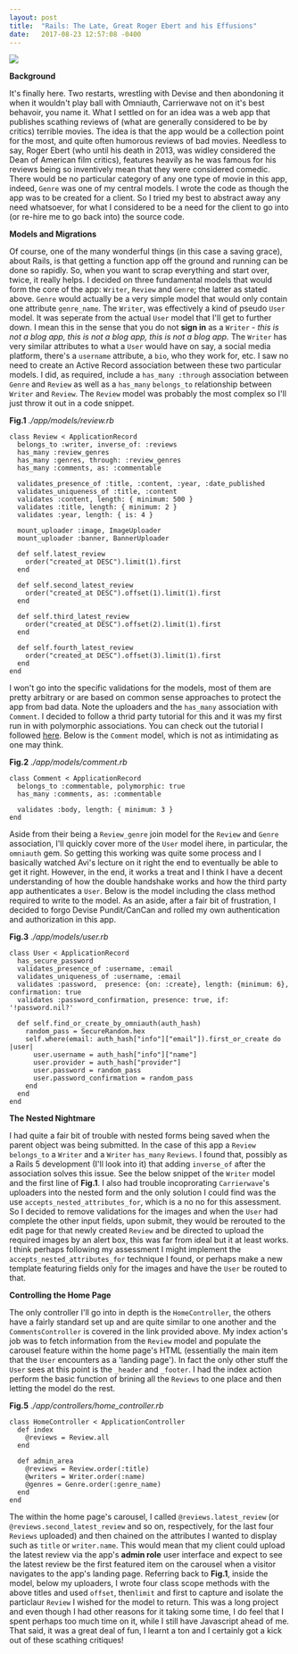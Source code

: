 ```yaml
---
layout: post
title:  "Rails: The Late, Great Roger Ebert and his Effusions"
date:   2017-08-23 12:57:08 -0400
---
```



![](http://static.rogerebert.com/uploads/blog_post/primary_image/balder-and-dash/still-present-memories-of-roger-ebert-a-year-after-his-passing/primary_roger_ebert_54396.jpg)

**Background**

It's finally here. Two restarts, wrestling with Devise and then abondoning it when it wouldn't play ball with Omniauth, Carrierwave not on it's best behavoir, you name it. What I settled on for an idea was a web app that publishes scathing reviews of (what are generally considered to be by critics) terrible movies. The idea is that the app would be a collection point for the most, and quite often humorous reviews of bad movies. Needless to say, Roger Ebert (who until his death in 2013, was widley considered the Dean of American film critics), features heavily as he was famous for his reviews being so inventively mean that they were considered comedic. There would be no particular category of any one type of movie in this app, indeed, `Genre` was one of my central models. I wrote the code as though the app was to be created for a client. So I tried my best to abstract away any need whatsoever, for what I considered to be a need for the client to go into (or re-hire me to go back into) the source code.

**Models and Migrations**

Of course, one of the many wonderful things (in this case a saving grace), about Rails, is that getting a function app off the ground and running can be done so rapidly. So, when you want to scrap everything and start over, twice, it really helps. I decided on three fundamental models that would form the core of the app: `Writer`, `Review` and `Genre`; the latter as stated above. `Genre` would actually be a very simple model that would only contain one attribute `genre_name`. The `Writer`, was effectively a kind of pseudo `User` model. It was seperate from the actual `User` model that I'll get to further down. I mean this in the sense that you do not **sign in** as a `Writer` - *this is not a blog app, this is not a blog app, this is not a blog app.* The `Writer` has very similar attributes to what a `User` would have on say, a social media platform, there's a `username` attribute, a `bio`, who they work for, etc. I saw no need to create an Active Record association between these two particular models. I did, as required, include a `has_many :through` association between `Genre` and `Review` as well as a `has_many` `belongs_to` relationship between `Writer` and `Review`. The `Review` model was probably the most complex so I'll just throw it out in a code snippet.

**Fig.1**
*./app/models/review.rb*

```
class Review < ApplicationRecord
  belongs_to :writer, inverse_of: :reviews
  has_many :review_genres
  has_many :genres, through: :review_genres
  has_many :comments, as: :commentable

  validates_presence_of :title, :content, :year, :date_published
  validates_uniqueness_of :title, :content
  validates :content, length: { minimum: 500 }
  validates :title, length: { minimum: 2 }
  validates :year, length: { is: 4 }

  mount_uploader :image, ImageUploader
  mount_uploader :banner, BannerUploader

  def self.latest_review
    order("created_at DESC").limit(1).first
  end

  def self.second_latest_review
    order("created_at DESC").offset(1).limit(1).first
  end

  def self.third_latest_review
    order("created_at DESC").offset(2).limit(1).first
  end

  def self.fourth_latest_review
    order("created_at DESC").offset(3).limit(1).first
  end
end
```

I won't go into the specific validations for the models, most of them are pretty arbitrary or are based on common sense approaches to protect the app from bad data. Note the uploaders and the  `has_many` association with `Comment`. I decided to follow a thrid party tutorial for this and it was my first run in with polymorphic associations. You can check out the tutorial I followed [here](https://www.codementor.io/ruby-on-rails/tutorial/threaded-comments-polymorphic-associations). Below is the `Comment` model, which is not as intimidating as one may think.

**Fig.2**
*./app/models/comment.rb*

```
class Comment < ApplicationRecord
  belongs_to :commentable, polymorphic: true
  has_many :comments, as: :commentable

  validates :body, length: { minimum: 3 }
end
```

Aside from their being a `Review_genre` join model for the `Review` and `Genre` association, I'll quickly cover more of the `User` model ihere, in particular, the `omniauth` gem. So getting this working was quite some process and I basically watched Avi's lecture on it right the end to eventually be able to get it right. However, in the end, it works a treat and I think I have a decent understanding of how the double handshake works and how the third party app authenticates a `User`. Below is the model including the class method required to write to the model. As an aside, after a fair bit of frustration, I decided to forgo Devise Pundit/CanCan and rolled my own authentication and authorization in this app.

**Fig.3**
*./app/models/user.rb*

```
class User < ApplicationRecord
  has_secure_password
  validates_presence_of :username, :email
  validates_uniqueness_of :username, :email
  validates :password,  presence: {on: :create}, length: {minimum: 6}, confirmation: true
  validates :password_confirmation, presence: true, if: '!password.nil?'

  def self.find_or_create_by_omniauth(auth_hash)
    random_pass = SecureRandom.hex
    self.where(email: auth_hash["info"]["email"]).first_or_create do |user|
      user.username = auth_hash["info"]["name"]
      user.provider = auth_hash["provider"]
      user.password = random_pass
      user.password_confirmation = random_pass
    end
  end
end
```

**The Nested Nightmare**

I had quite a fair bit of trouble with nested forms being saved when the parent object was being submitted. In the case of this app a `Review` `belongs_to` a `Writer` and a `Writer` `has_many` `Reviews`. I found that, possibly as a Rails 5 development (I'll look into it) that adding `inverse_of` after the association solves this issue. See the below snippet of the `Writer` model and the first line of **Fig.1**. I also had trouble incoprorating `Carrierwave`'s uploaders into the nested form and the only solution I could find was the use `accepts_nested_attributes_for`, which is a no no for this assessment. So I decided to remove validations for the images and when the `User` had complete the other input fields, upon submit, they would be rerouted to the edit page for that newly created `Review` and be directed to upload the required images by an alert box, this was far from ideal but it at least works. I think perhaps following my assessment I might implement the `accepts_nested_attributes_for` technique I found, or perhaps make a new template featuring fields only for the images and have the `User` be routed to that.

**Controlling the Home Page**

The only controller I'll go into in depth is the `HomeController`, the others have a fairly standard set up and are quite similar to one another and the `CommentsController` is covered in the link provided above. My index action's job was to fetch information from the `Review` model and populate the carousel feature within the home page's HTML (essentially the main item that the `User` encounters as a 'landing page'). In fact the only other stuff the `User` sees at this point is the `_header` and `_footer`. I had the index action perform the basic function of brining all the `Reviews` to one place and then letting the model do the rest.

**Fig.5**
*./app/controllers/home_controller.rb*

```
class HomeController < ApplicationController
  def index
    @reviews = Review.all
  end

  def admin_area
    @reviews = Review.order(:title)
    @writers = Writer.order(:name)
    @genres = Genre.order(:genre_name)
  end
end
```

The within the home page's carousel, I called `@reviews.latest_review` (or `@reviews.second_latest_review` and so on, respectively, for the last four `Reviews` uploaded) and then chained on the attributes I wanted to display such as `title` or `writer.name`. This would mean that my client could upload the latest review via the app's **admin role** user interface and expect to see the latest review be the first featured item on the carousel when a visitor navigates to the app's landing page. Referring back to **Fig.1**, inside the model, below my uploaders, I wrote four class scope methods with the above titles and used `offset`, then`limit` and first to capture and isolate the particlaur `Review` I wished for the model to return. This was a long project and even though I had other reasons for it taking some time, I do feel that I spent perhaps too much time on it, while I still have Javascript ahead of me. That said, it was a great deal of fun, I learnt a ton and I certainly got a kick out of these scathing critiques!
